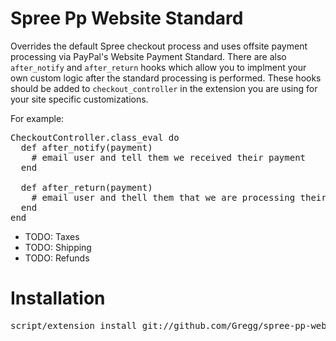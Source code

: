 # Spree Pp Website Standard

Overrides the default Spree checkout process and uses offsite payment processing via PayPal's Website Payment Standard.  There are also `after_notify` and `after_return` hooks which allow you to implment your own custom logic after the standard processing is performed.  These hooks should be added to `checkout_controller` in the extension you are using for your site specific customizations.

For example:

<pre>
CheckoutController.class_eval do  
  def after_notify(payment)
    # email user and tell them we received their payment
  end
  
  def after_return(payment)
    # email user and thell them that we are processing their order, etc.
  end
end
</pre>

 * TODO: Taxes
 * TODO: Shipping
 * TODO: Refunds

# Installation 

<pre>
script/extension install git://github.com/Gregg/spree-pp-website-standard.git  
</pre>